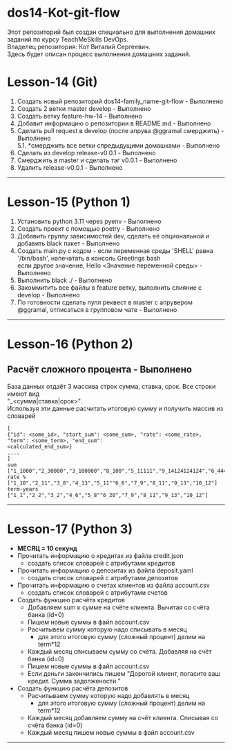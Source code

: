 # dos14-Kot-git-flow

Этот репозиторий был создан специально для выполнения домашних заданий по курсу TeachMeSkills DevOps.  
Владелец репозитория: Кот Виталий Сергеевич.  
Здесь будет описан процесс выполнения домашних заданий.  

# Lesson-14 (Git)  
1. Создать новый репозиторий dos14-family_name-git-flow - Выполнено  
2. Создать 2 ветки master develop - Выполнено  
3. Cоздать ветку feature-hw-14 - Выполнено  
4. Добавит информацию о репозитории в README.md - Выполнено  
5. Сделать pull request в develop (после апрува @ggramal смерджить) - Выполнено  
5.1. *cмерджить все ветки спредыдущими домашками  - Выполнено  
6. Сделать из develop release-v0.0.1  - Выполнено  
7. Cмерджить в master и сделать тэг v0.0.1 - Выполнено  
8. Удалить release-v0.0.1 - Выполнено  
---

# Lesson-15 (Python 1)  
1. Установить python 3.11 через pyenv - Выполнено  
2. Создать проект с помощью poetry - Выполнено  
3. Добавить группу зависимостей dev, сделать её опциональной и добавить black пакет - Выполнено  
4. Создать main.py с кодом - если переменная среды 'SHELL' равна '/bin/bash', напечатать в консоль Greetings bash  
если другое значение, Hello <Значение переменной среды> - Выполнено  
5. Выполнить black ./ - Выполнено  
6. Закоммитить все файлы в feature ветку, выполнить слияние с develop - Выполнено  
7. По готовности сделать пулл реквест в master с апрувером @ggramal, отписаться в групповом чате - Выполнено  
---

# Lesson-16 (Python 2)
## Расчёт сложного процента - Выполнено 
База данных отдаёт 3 массива cтрок сумма, cтавка, срок. Все строки имеют вид  
"<id>_<сумма|cтавка|срок>".   
Используя эти данные расчитать итоговую сумму и получить массив из словарей  
```
[  
{"id": <some_id>, "start_sum": <some_sum>, "rate": <some_rate>, "term": <some_term>, "end_sum":  
<calculated_end_sum>}  
....  
]  
sum ["1_1000","2_30000","3_100000","8_100","5_11111","9_14124124124","6_444","4_123456","7_100000000000","10_81214"]  
rate % ["1_10","2_11","3_8","4_13","5_11""6_6","7_9","8_11","9_13","10_12"]  
term-years ["1_1","2_2","3_2","4_6","5_8""6_20","7_9","8_11","9_13","10_12"]  
```
---

# Lesson-17 (Python 3)
* **МЕСЯЦ = 10 секунд**
* Прочитать информацию о кредитах из файла credit.json
    * создать список словарей с атрибутами кредитов
* Прочитать информацию о депозитах из файла deposit.yaml
    * создать список словарей с атрибутами депозитов
* Прочитать информацию о счетах клиентов из файла account.csv
    * создать список словарей с атрибутами счетов
* Создать функцию расчёта кредитов
    * Добавляем sum к сумме на счёте клиента. Вычитая со счёта банка (id=0)
    * Пишем новые суммы в файл account.csv
    * Расчитывем сумму которую надо списывать в месяц
        * для этого итоговую сумму (сложный процент) делим на term*12
    * Каждый месяц списываем сумму со счёта. Добавляя на счёт банка (id=0)
    * Пишем новые суммы в файл account.csv
    * Если деньги закончились пишем "Дорогой клиент, <id> погасите ваш кредит. Сумма задолжености
      <sum>"
* Создать функцию расчёта депозитов
    * Расчитываем сумму которую надо добавлять в месяц
        * для этого итоговую сумму (сложный процент) делим на term*12
    * Каждый месяц добавляем сумму на счёт клиента. Cписывая со счёта банка (id=0)
    * Каждый месяц пишем новые суммы в файл account.csv  
---
